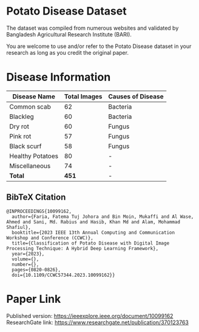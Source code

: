 # Potato Disease Dataset
The dataset was compiled from numerous websites and validated by Bangladesh Agricultural Research Institute (BARI).

You are welcome to use and/or refer to the Potato Disease dataset in your research as long as you credit the original paper. <br/>

# Disease Information

| Disease Name   | Total Images | Causes of Disease |
|----------------|--------------|-------------------|
| Common scab    | 62           | Bacteria          |
| Blackleg       | 60           | Bacteria          |
| Dry rot        | 60           | Fungus            |
| Pink rot       | 57           | Fungus            |
| Black scurf    | 58           | Fungus            |
| Healthy Potatoes| 80          | -                 |
| Miscellaneous  | 74           | -                 |
| **Total**      | **451**      | -                 |


## BibTeX Citation

```
@INPROCEEDINGS{10099162,
  author={Faria, Fatema Tuj Johora and Bin Moin, Mukaffi and Al Wase, Ahmed and Sani, Md. Rabius and Hasib, Khan Md and Alam, Mohammad Shafiul},
  booktitle={2023 IEEE 13th Annual Computing and Communication Workshop and Conference (CCWC)}, 
  title={Classification of Potato Disease with Digital Image Processing Technique: A Hybrid Deep Learning Framework}, 
  year={2023},
  volume={},
  number={},
  pages={0820-0826},
  doi={10.1109/CCWC57344.2023.10099162}}

```
# Paper Link
Published version: https://ieeexplore.ieee.org/document/10099162 <br/>
ResearchGate link: https://www.researchgate.net/publication/370123763



